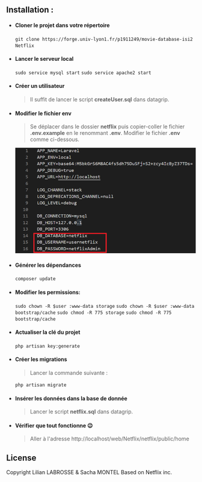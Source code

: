 
## Installation :

* #### Cloner le projet dans votre répertoire
	`git clone https://forge.univ-lyon1.fr/p1911249/movie-database-isi2 Netflix`

* #### Lancer le serveur local
	`sudo service mysql start`
	`sudo service apache2 start`

* #### Créer un utilisateur

	> Il suffit de lancer le script **createUser.sql** dans datagrip.

* #### Modifier le fichier env

	> Se déplacer dans le dossier **netflix** puis copier-coller le fichier **.env.example** en le renommant **.env**. 
	>Modifier le fichier **.env** comme ci-dessous.
	
	![env](resources/env.png)


* #### Générer les dépendances
	`composer update`

* #### Modifier les permissions:
	`sudo chown -R $user :www-data storage`
	`sudo chown -R $user :www-data bootstrap/cache`
	`sudo chmod -R 775 storage`
	`sudo chmod -R 775 bootstrap/cache`

* #### Actualiser la clé du projet
	`php artisan key:generate`
* #### Créer les migrations

	> Lancer la commande suivante :
	
	`php artisan migrate`
* #### Insérer les données dans la base de donnée

	> Lancer le script **netflix.sql** dans datagrip.
	
* #### Vérifier que tout fonctionne 😉

	> Aller à l'adresse http://localhost/web/Netflix/netflix/public/home
  
    
    
## License 

Copyright Lilian LABROSSE & Sacha MONTEL
Based on Netflix inc.
